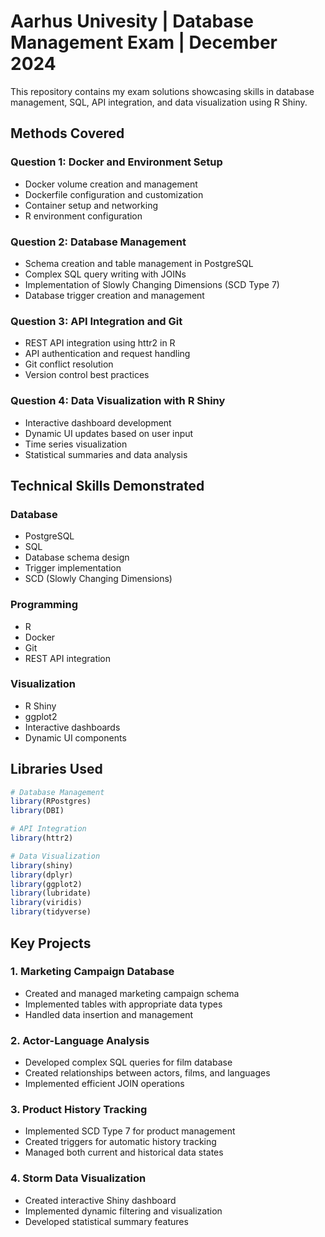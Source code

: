 # Aarhus Univesity | Database Management Exam | December 2024

This repository contains my exam solutions showcasing skills in database management, SQL, API integration, and data visualization using R Shiny.

## Methods Covered

### Question 1: Docker and Environment Setup
- Docker volume creation and management
- Dockerfile configuration and customization
- Container setup and networking
- R environment configuration

### Question 2: Database Management
- Schema creation and table management in PostgreSQL
- Complex SQL query writing with JOINs
- Implementation of Slowly Changing Dimensions (SCD Type 7)
- Database trigger creation and management

### Question 3: API Integration and Git
- REST API integration using httr2 in R
- API authentication and request handling
- Git conflict resolution
- Version control best practices

### Question 4: Data Visualization with R Shiny
- Interactive dashboard development
- Dynamic UI updates based on user input
- Time series visualization
- Statistical summaries and data analysis

## Technical Skills Demonstrated

### Database
- PostgreSQL
- SQL
- Database schema design
- Trigger implementation
- SCD (Slowly Changing Dimensions)

### Programming
- R
- Docker
- Git
- REST API integration

### Visualization
- R Shiny
- ggplot2
- Interactive dashboards
- Dynamic UI components

## Libraries Used
```R
# Database Management
library(RPostgres)
library(DBI)

# API Integration
library(httr2)

# Data Visualization
library(shiny)
library(dplyr)
library(ggplot2)
library(lubridate)
library(viridis)
library(tidyverse)
```

## Key Projects

### 1. Marketing Campaign Database
- Created and managed marketing campaign schema
- Implemented tables with appropriate data types
- Handled data insertion and management

### 2. Actor-Language Analysis
- Developed complex SQL queries for film database
- Created relationships between actors, films, and languages
- Implemented efficient JOIN operations

### 3. Product History Tracking
- Implemented SCD Type 7 for product management
- Created triggers for automatic history tracking
- Managed both current and historical data states

### 4. Storm Data Visualization
- Created interactive Shiny dashboard
- Implemented dynamic filtering and visualization
- Developed statistical summary features
